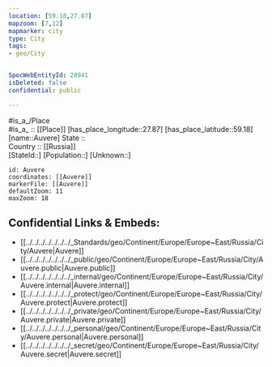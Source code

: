 ```yaml
---
location: [59.18,27.87] 
mapzoom: [7,12] 
mapmarker: city 
type: City
tags:
- geo/City


SpocWebEntityId: 28941
isDeleted: false
confidential: public

---
```

#is_a_/Place  
#is_a_ :: [[Place]] 
[has_place_longitude::27.87] 
[has_place_latitude::59.18] 
[name::Auvere] 
State ::  
Country :: [[Russia]]  
[StateId::] 
[Population::] 
[Unknown::] 


```leaflet
id: Auvere
coordinates: [[Auvere]] 
markerFile: [[Auvere]] 
defaultZoom: 11 
maxZoom: 18
```


## Confidential Links & Embeds: 
- [[../../../../../../../_Standards/geo/Continent/Europe/Europe~East/Russia/City/Auvere|Auvere]] 
- [[../../../../../../../_public/geo/Continent/Europe/Europe~East/Russia/City/Auvere.public|Auvere.public]] 
- [[../../../../../../../_internal/geo/Continent/Europe/Europe~East/Russia/City/Auvere.internal|Auvere.internal]] 
- [[../../../../../../../_protect/geo/Continent/Europe/Europe~East/Russia/City/Auvere.protect|Auvere.protect]] 
- [[../../../../../../../_private/geo/Continent/Europe/Europe~East/Russia/City/Auvere.private|Auvere.private]] 
- [[../../../../../../../_personal/geo/Continent/Europe/Europe~East/Russia/City/Auvere.personal|Auvere.personal]] 
- [[../../../../../../../_secret/geo/Continent/Europe/Europe~East/Russia/City/Auvere.secret|Auvere.secret]] 

